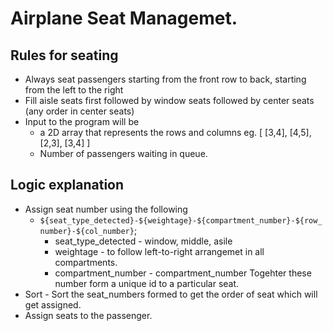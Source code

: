 # Airplane Seat Managemet.

## Rules for seating
* Always seat passengers starting from the front row to back, starting from the left to the right
* Fill aisle seats first followed by window seats followed by center seats (any order in center seats)
* Input to the program will be
  * a 2D array that represents the rows and columns eg. [ [3,4], [4,5], [2,3], [3,4] ]
  * Number of passengers waiting in queue.

## Logic explanation
* Assign seat number using the following
  * `${seat_type_detected}-${weightage}-${compartment_number}-${row_number}-${col_number}`;
    * seat_type_detected - window, middle, asile
    * weightage - to follow left-to-right arrangemet in all compartments.
    * compartment_number - compartment_number
    Togehter these number form a unique id to a particular seat.
* Sort - Sort the seat_numbers formed to get the order of seat which will get assigned.
* Assign seats to the passenger.

